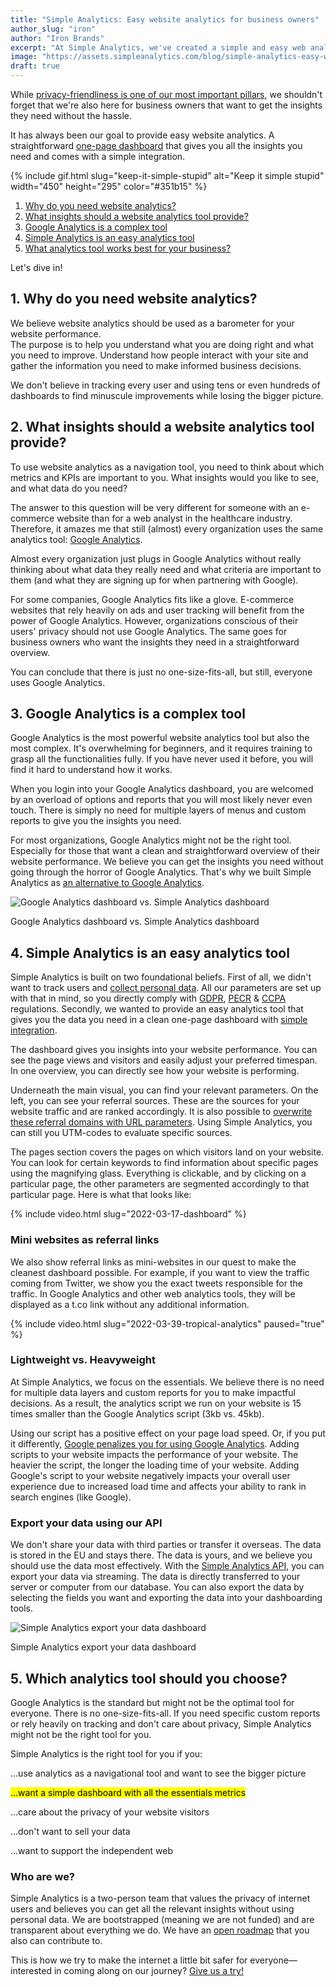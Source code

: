 ```yaml
---
title: "Simple Analytics: Easy website analytics for business owners"
author_slug: "iron"
author: "Iron Brands"
excerpt: "At Simple Analytics, we've created a simple and easy web analytics tool to give you the insights you need. Simple Analytics... What's in the name, right?"
image: "https://assets.simpleanalytics.com/blog/simple-analytics-easy-website-analytics-for-business-owners/social-image.png"
draft: true
---
```


While [privacy-friendliness is one of our most important pillars](https://blog.simpleanalytics.com/website-analytics-without-cookies), we shouldn't forget that we're also here for business owners that want to get the insights they need without the hassle.

It has always been our goal to provide easy website analytics. A straightforward [one-page dashboard](https://simpleanalytics.com/simpleanalytics.com) that gives you all the insights you need and comes with a simple integration.

{% include gif.html slug="keep-it-simple-stupid" alt="Keep it simple stupid" width="450" height="295" color="#351b15" %}

1.  [Why do you need website analytics?](#1-why-do-you-need-website-analytics)
2.  [What insights should a website analytics tool provide?](#2-what-insights-should-a-website-analytics-tool-provide)
3.  [Google Analytics is a complex tool](#3-google-analytics-is-a-complex-tool)
4.  [Simple Analytics is an easy analytics tool](#4-simple-analytics-is-an-easy-analytics-tool)
5.  [What analytics tool works best for your business?](#5-which-analytics-tool-should-you-choose)

Let's dive in!

## 1\. Why do you need website analytics?

We believe website analytics should be used as a barometer for your website performance.\
The purpose is to help you understand what you are doing right and what you need to improve. Understand how people interact with your site and gather the information you need to make informed business decisions.

We don't believe in tracking every user and using tens or even hundreds of dashboards to find minuscule improvements while losing the bigger picture.

## 2\. What insights should a website analytics tool provide? 

To use website analytics as a navigation tool, you need to think about which metrics and KPIs are important to you. What insights would you like to see, and what data do you need? 

The answer to this question will be very different for someone with an e-commerce website than for a web analyst in the healthcare industry. Therefore, it amazes me that still (almost) every organization uses the same analytics tool: [Google Analytics](https://analytics.google.com/).

Almost every organization just plugs in Google Analytics without really thinking about what data they really need and what criteria are important to them (and what they are signing up for when partnering with Google).

For some companies, Google Analytics fits like a glove. E-commerce websites that rely heavily on ads and user tracking will benefit from the power of Google Analytics. However, organizations conscious of their users' privacy should not use Google Analytics. The same goes for business owners who want the insights they need in a straightforward overview.

You can conclude that there is just no one-size-fits-all, but still, everyone uses Google Analytics. 

## 3\. Google Analytics is a complex tool

Google Analytics is the most powerful website analytics tool but also the most complex. It's overwhelming for beginners, and it requires training to grasp all the functionalities fully. If you have never used it before, you will find it hard to understand how it works.

When you login into your Google Analytics dashboard, you are welcomed by an overload of options and reports that you will most likely never even touch. There is simply no need for multiple layers of menus and custom reports to give you the insights you need.

For most organizations, Google Analytics might not be the right tool. Especially for those that want a clean and straightforward overview of their website performance. We believe you can get the insights you need without going through the horror of Google Analytics. That's why we built Simple Analytics as [an alternative to Google Analytics](https://blog.simpleanalytics.com/why-simple-analytics-is-a-great-alternative-to-google-analytics).

<img src="https://assets.simpleanalytics.com/blog/simple-analytics-easy-website-analytics-for-business-owners/google-analytics-dashboard-vs-simple-analytics-dashboard.png" alt="Google Analytics dashboard vs. Simple Analytics dashboard" class="border" />
<p class="caption" markdown="1">
  Google Analytics dashboard vs. Simple Analytics dashboard
</p>

## 4\. Simple Analytics is an easy analytics tool 

Simple Analytics is built on two foundational beliefs. First of all, we didn't want to track users and [collect personal data](https://docs.simpleanalytics.com/what-we-collect). All our parameters are set up with that in mind, so you directly comply with [GDPR](https://gdpr-info.eu/), [PECR](https://ico.org.uk/for-organisations/guide-to-pecr/what-are-pecr/) & [CCPA](https://oag.ca.gov/privacy/ccpa) regulations. Secondly, we wanted to provide an easy analytics tool that gives you the data you need in a clean one-page dashboard with [simple integration](https://docs.simpleanalytics.com/script).

The dashboard gives you insights into your website performance. You can see the page views and visitors and easily adjust your preferred timespan. In one overview, you can directly see how your website is performing.

Underneath the main visual, you can find your relevant parameters. On the left, you can see your referral sources. These are the sources for your website traffic and are ranked accordingly. It is also possible to [overwrite these referral domains with URL parameters](https://docs.simpleanalytics.com/how-to-use-url-parameters). Using Simple Analytics, you can still you UTM-codes to evaluate specific sources.

The pages section covers the pages on which visitors land on your website. You can look for certain keywords to find information about specific pages using the magnifying glass. Everything is clickable, and by clicking on a particular page, the other parameters are segmented accordingly to that particular page. Here is what that looks like:

{% include video.html slug="2022-03-17-dashboard" %}

### Mini websites as referral links

We also show referral links as mini-websites in our quest to make the cleanest dashboard possible. For example, if you want to view the traffic coming from Twitter, we show you the exact tweets responsible for the traffic. In Google Analytics and other web analytics tools, they will be displayed as a t.co link without any additional information.

{% include video.html slug="2022-03-39-tropical-analytics" paused="true" %}

### Lightweight vs. Heavyweight

At Simple Analytics, we focus on the essentials. We believe there is no need for multiple data layers and custom reports for you to make impactful decisions. As a result, the analytics script we run on your website is 15 times smaller than the Google Analytics script (3kb vs. 45kb).

Using our script has a positive effect on your page load speed. Or, if you put it differently, [Google penalizes you for using Google Analytics](https://blog.simpleanalytics.com/google-penalizes-you-for-using-google-analytics). Adding scripts to your website impacts the performance of your website. The heavier the script, the longer the loading time of your website. Adding Google's script to your website negatively impacts your overall user experience due to increased load time and affects your ability to rank in search engines (like Google).

### Export your data using our API

We don't share your data with third parties or transfer it overseas. The data is stored in the EU and stays there. The data is yours, and we believe you should use the data most effectively. With the [Simple Analytics API](https://docs.simpleanalytics.com/api), you can export your data via streaming. The data is directly transferred to your server or computer from our database. You can also export the data by selecting the fields you want and exporting the data into your dashboarding tools.

<img src="https://assets.simpleanalytics.com/blog/simple-analytics-easy-website-analytics-for-business-owners/simple-analytics-export-dashboard.png" alt="Simple Analytics export your data dashboard" class="border" />
<p class="caption" markdown="1">
  Simple Analytics export your data dashboard
</p>

## 5. Which analytics tool should you choose?

Google Analytics is the standard but might not be the optimal tool for everyone. There is no one-size-fits-all. If you need specific custom reports or rely heavily on tracking and don't care about privacy, Simple Analytics might not be the right tool for you.

Simple Analytics is the right tool for you if you:

...use analytics as a navigational tool and want to see the bigger picture

<mark>...want a simple dashboard with all the essentials metrics</mark>

...care about the privacy of your website visitors

...don't want to sell your data

...want to support the independent web

### Who are we?

Simple Analytics is a two-person team that values the privacy of internet users and believes you can get all the relevant insights without using personal data. We are bootstrapped (meaning we are not funded) and are transparent about everything we do. We have an [open roadmap](https://simpleanalytics.com/roadmap) that you also can contribute to.

This is how we try to make the internet a little bit safer for everyone—interested in coming along on our journey? [Give us a try!  ](https://simpleanalytics.com/welcome)
